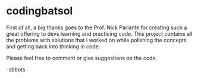 # codingbatsol

First of all, a big thanks goes to the Prof. Nick Parlante for creating such a great offering to devs learning and practicing code.
This project contains all the problems with solutions that I worked on while polishing the concepts and getting back into thinking 
in code.

Please feel free to comment or give suggestions on the code.

-sbbots

